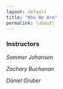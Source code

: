 ```yaml
---
layout: default
title: "Who We Are" 
permalink: \about\
---
```

### Instructors

_Sommer Johansen_

_Zachary Buchanan_

_Daniel Gruber_
